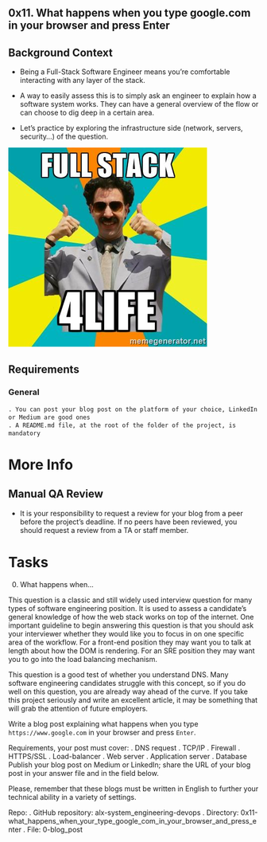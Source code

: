 ## 0x11. What happens when you type google.com in your browser and press Enter

## Background Context
- Being a Full-Stack Software Engineer means you’re comfortable interacting with any layer of the stack.

- A way to easily assess this is to simply ask an engineer to explain how a software system works. They can have a general overview of the flow or can choose to dig deep in a certain area.

- Let’s practice by exploring the infrastructure side (network, servers, security…) of the question.

![Full Stack](aJPw3mw.jpg)

## Requirements
### General
	. You can post your blog post on the platform of your choice, LinkedIn or Medium are good ones
	. A README.md file, at the root of the folder of the project, is mandatory

# More Info
## Manual QA Review
 - It is your responsibility to request a review for your blog from a peer before the project’s deadline. If no peers have been reviewed, you should request a review from a TA or staff member.

# Tasks
0. What happens when...

This question is a classic and still widely used interview question for many types of software engineering position. It is used to assess a candidate’s general knowledge of how the web stack works on top of the internet. One important guideline to begin answering this question is that you should ask your interviewer whether they would like you to focus in on one specific area of the workflow. For a front-end position they may want you to talk at length about how the DOM is rendering. For an SRE position they may want you to go into the load balancing mechanism.

This question is a good test of whether you understand DNS. Many software engineering candidates struggle with this concept, so if you do well on this question, you are already way ahead of the curve. If you take this project seriously and write an excellent article, it may be something that will grab the attention of future employers.

Write a blog post explaining what happens when you type `https://www.google.com` in your browser and press `Enter`.

Requirements, your post must cover:
	. DNS request
	. TCP/IP
	. Firewall
	. HTTPS/SSL
	. Load-balancer
	. Web server
	. Application server
	. Database
Publish your blog post on Medium or LinkedIn; share the URL of your blog post in your answer file and in the field below.

Please, remember that these blogs must be written in English to further your technical ability in a variety of settings.

Repo:
  . GitHub repository: alx-system_engineering-devops
  . Directory: 0x11-what_happens_when_your_type_google_com_in_your_browser_and_press_enter
  . File: 0-blog_post
